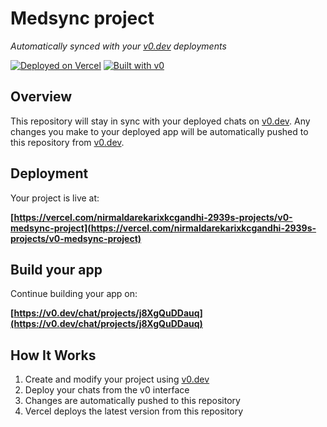 # Medsync project

*Automatically synced with your [v0.dev](https://v0.dev) deployments*

[![Deployed on Vercel](https://img.shields.io/badge/Deployed%20on-Vercel-black?style=for-the-badge&logo=vercel)](https://vercel.com/nirmaldarekarixkcgandhi-2939s-projects/v0-medsync-project)
[![Built with v0](https://img.shields.io/badge/Built%20with-v0.dev-black?style=for-the-badge)](https://v0.dev/chat/projects/j8XgQuDDauq)

## Overview

This repository will stay in sync with your deployed chats on [v0.dev](https://v0.dev).
Any changes you make to your deployed app will be automatically pushed to this repository from [v0.dev](https://v0.dev).

## Deployment

Your project is live at:

**[https://vercel.com/nirmaldarekarixkcgandhi-2939s-projects/v0-medsync-project](https://vercel.com/nirmaldarekarixkcgandhi-2939s-projects/v0-medsync-project)**

## Build your app

Continue building your app on:

**[https://v0.dev/chat/projects/j8XgQuDDauq](https://v0.dev/chat/projects/j8XgQuDDauq)**

## How It Works

1. Create and modify your project using [v0.dev](https://v0.dev)
2. Deploy your chats from the v0 interface
3. Changes are automatically pushed to this repository
4. Vercel deploys the latest version from this repository
